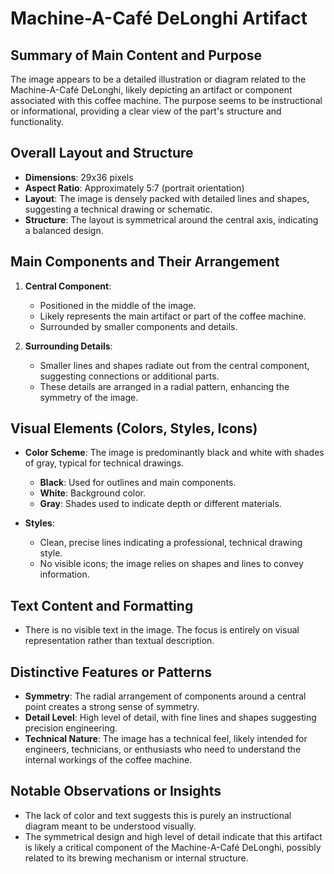 # Machine-A-Café DeLonghi Artifact

## Summary of Main Content and Purpose
The image appears to be a detailed illustration or diagram related to the Machine-A-Café DeLonghi, likely depicting an artifact or component associated with this coffee machine. The purpose seems to be instructional or informational, providing a clear view of the part's structure and functionality.

## Overall Layout and Structure

- **Dimensions**: 29x36 pixels
- **Aspect Ratio**: Approximately 5:7 (portrait orientation)
- **Layout**: The image is densely packed with detailed lines and shapes, suggesting a technical drawing or schematic.
- **Structure**: The layout is symmetrical around the central axis, indicating a balanced design.

## Main Components and Their Arrangement

1. **Central Component**:
   - Positioned in the middle of the image.
   - Likely represents the main artifact or part of the coffee machine.
   - Surrounded by smaller components and details.

2. **Surrounding Details**:
   - Smaller lines and shapes radiate out from the central component, suggesting connections or additional parts.
   - These details are arranged in a radial pattern, enhancing the symmetry of the image.

## Visual Elements (Colors, Styles, Icons)

- **Color Scheme**: The image is predominantly black and white with shades of gray, typical for technical drawings.
  - **Black**: Used for outlines and main components.
  - **White**: Background color.
  - **Gray**: Shades used to indicate depth or different materials.

- **Styles**:
  - Clean, precise lines indicating a professional, technical drawing style.
  - No visible icons; the image relies on shapes and lines to convey information.

## Text Content and Formatting

- There is no visible text in the image. The focus is entirely on visual representation rather than textual description.

## Distinctive Features or Patterns

- **Symmetry**: The radial arrangement of components around a central point creates a strong sense of symmetry.
- **Detail Level**: High level of detail, with fine lines and shapes suggesting precision engineering.
- **Technical Nature**: The image has a technical feel, likely intended for engineers, technicians, or enthusiasts who need to understand the internal workings of the coffee machine.

## Notable Observations or Insights

- The lack of color and text suggests this is purely an instructional diagram meant to be understood visually.
- The symmetrical design and high level of detail indicate that this artifact is likely a critical component of the Machine-A-Café DeLonghi, possibly related to its brewing mechanism or internal structure.